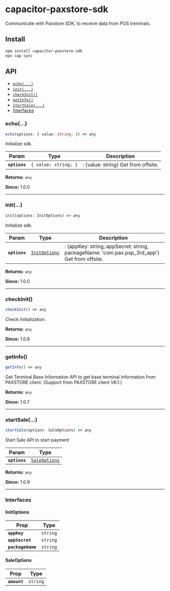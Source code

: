 # capacitor-paxstore-sdk

Communicate with Paxstore SDK, to receive data from POS treminals.

## Install

```bash
npm install capacitor-paxstore-sdk
npx cap sync
```

## API

<docgen-index>

* [`echo(...)`](#echo)
* [`init(...)`](#init)
* [`checkInit()`](#checkinit)
* [`getInfo()`](#getinfo)
* [`startSale(...)`](#startsale)
* [Interfaces](#interfaces)

</docgen-index>

<docgen-api>
<!--Update the source file JSDoc comments and rerun docgen to update the docs below-->

### echo(...)

```typescript
echo(options: { value: string; }) => any
```

Initialize sdk.

| Param         | Type                            | Description                         |
| ------------- | ------------------------------- | ----------------------------------- |
| **`options`** | <code>{ value: string; }</code> | : {value: string} Get from offsite. |

**Returns:** <code>any</code>

**Since:** 1.0.0

--------------------


### init(...)

```typescript
init(options: InitOptions) => any
```

Initialize sdk.

| Param         | Type                                                | Description                                                                                 |
| ------------- | --------------------------------------------------- | ------------------------------------------------------------------------------------------- |
| **`options`** | <code><a href="#initoptions">InitOptions</a></code> | : {appKey: string, appSecret: string, packageName: 'com.pax.psp_3rd_app'} Get from offsite. |

**Returns:** <code>any</code>

**Since:** 1.0.0

--------------------


### checkInit()

```typescript
checkInit() => any
```

Check Initialization.

**Returns:** <code>any</code>

**Since:** 1.0.8

--------------------


### getInfo()

```typescript
getInfo() => any
```

Get Terminal Base Information
API to get base terminal information from PAXSTORE client. (Support from PAXSTORE client V6.1.)

**Returns:** <code>any</code>

**Since:** 1.0.7

--------------------


### startSale(...)

```typescript
startSale(options: SaleOptions) => any
```

Start Sale
API to start payment

| Param         | Type                                                |
| ------------- | --------------------------------------------------- |
| **`options`** | <code><a href="#saleoptions">SaleOptions</a></code> |

**Returns:** <code>any</code>

**Since:** 1.0.9

--------------------


### Interfaces


#### InitOptions

| Prop              | Type                |
| ----------------- | ------------------- |
| **`appKey`**      | <code>string</code> |
| **`appSecret`**   | <code>string</code> |
| **`packageName`** | <code>string</code> |


#### SaleOptions

| Prop         | Type                |
| ------------ | ------------------- |
| **`amount`** | <code>string</code> |

</docgen-api>
